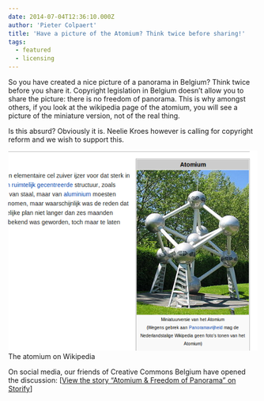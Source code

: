 ```yaml
---
date: 2014-07-04T12:36:10.000Z
author: 'Pieter Colpaert'
title: 'Have a picture of the Atomium? Think twice before sharing!'
tags:
  - featured
  - licensing
---
```


So you have created a nice picture of a panorama in Belgium? Think twice before you share it. Copyright legislation in Belgium doesn’t allow you to share the picture: there is no freedom of panorama. This is why amongst others, if you look at the wikipedia page of the atomium, you will see a picture of the miniature version, not of the real thing.

Is this absurd? Obviously it is. Neelie Kroes however is calling for copyright reform and we wish to support this.

![The atomium on wikipedia](Screenshot-from-2014-07-04-122613.png)
The atomium on Wikipedia

On social media, our friends of Creative Commons Belgium have opened the discussion: \[[View the story “Atomium &amp; Freedom of Panorama” on Storify](//storify.com/dimi_z/atomium-and-freedom-of-panorama)\]
